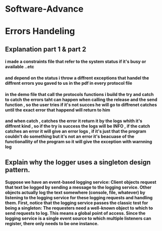 # Software-Advance 
# Errors Handeling

<h2> <strong>Explanation part 1 & part 2 </strong></h2>
<h4> i made a constraints file that refer to the system status if it's busy or available ..etc</h4>
<h4> and depend on the status i throw a diffrent exceptions that handel the diffrent errors you gaved to us in the pdf in every protocol file </h4>
<h4> in the demo file that call the protocols functions i build the try and catch to catch the errors taht can happen when calling the release and the send function , so the user tries if it's not succes he will go to diffrenet catches until the exact error that happend will return to him </h4>
<h4> and when catch , catches the error it return it by the logs whith it's diffrent kind , so if the try is success the logs will be INFO , if the catch catches an error it will give an error logs , if it's just that the program couldn't do something but it's not an error it's beacuase of the functionallity of the program so it will give the exception with warnning log</h4>


<h2><strong> Explain why the logger uses a singleton design pattern.</strong>
<h4> Suppose we have an event-based logging service: Client objects request that text be logged by sending a message to the logging service. Other objects actually log the text somewhere (console, file, whatever) by listening to the logging service for these logging requests and handling them. First, notice that the logging service passes the classic test for being a singleton:
The requesters need a well-known object to which to send requests to log. This means a global point of access.
Since the logging service is a single event source to which multiple listeners can register, there only needs to be one instance.</h4>
